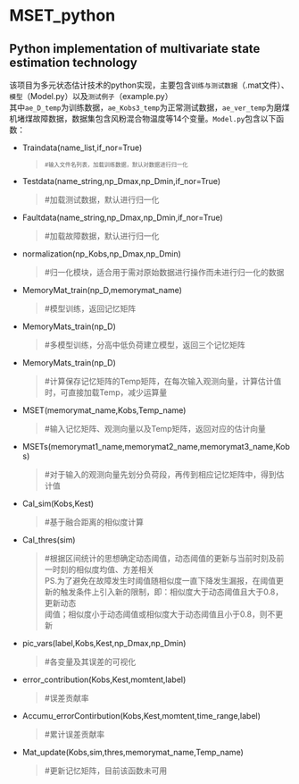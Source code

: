 # MSET_python 
## Python implementation of multivariate state estimation technology 
该项目为多元状态估计技术的python实现，主要包含`训练与测试数据`（.mat文件）、`模型`（Model.py）以及`测试例子`（example.py）<br>
其中`ae_D_temp`为训练数据，`ae_Kobs3_temp`为正常测试数据，`ae_ver_temp`为磨煤机堵煤故障数据，数据集包含风粉混合物温度等14个变量。`Model.py`包含以下函数：<br>
* Traindata(name_list,if_nor=True)  
	><font size=1>#输入文件名列表，加载训练数据，默认对数据进行归一化</font><br>
* Testdata(name_string,np_Dmax,np_Dmin,if_nor=True)  
	>#加载测试数据，默认进行归一化<br>
* Faultdata(name_string,np_Dmax,np_Dmin,if_nor=True)  
	>#加载故障数据，默认进行归一化<br>
* normalization(np_Kobs,np_Dmax,np_Dmin)  
	>#归一化模块，适合用于需对原始数据进行操作而未进行归一化的数据<br>
* MemoryMat_train(np_D,memorymat_name)  
	>#模型训练，返回记忆矩阵<br>
* MemoryMats_train(np_D)  
	>#多模型训练，分高中低负荷建立模型，返回三个记忆矩阵<br>
* MemoryMats_train(np_D)  
	>#计算保存记忆矩阵的Temp矩阵，在每次输入观测向量，计算估计值时，可直接加载Temp，减少运算量<br>
* MSET(memorymat_name,Kobs,Temp_name)  
	>#输入记忆矩阵、观测向量以及Temp矩阵，返回对应的估计向量<br>
* MSETs(memorymat1_name,memorymat2_name,memorymat3_name,Kobs)  
	>#对于输入的观测向量先划分负荷段，再传到相应记忆矩阵中，得到估计值<br>
* Cal_sim(Kobs,Kest)  
	>#基于融合距离的相似度计算<br>
* Cal_thres(sim)  
	>#根据区间统计的思想确定动态阈值，动态阈值的更新与当前时刻及前一时刻的相似度均值、方差相关<br>
	>PS.为了避免在故障发生时阈值随相似度一直下降发生漏报，在阈值更新的触发条件上引入新的限制，即：相似度大于动态阈值且大于0.8，更新动态<br>
阈值；相似度小于动态阈值或相似度大于动态阈值且小于0.8，则不更新  
* pic_vars(label,Kobs,Kest,np_Dmax,np_Dmin)  
	>#各变量及其误差的可视化<br>
* error_contribution(Kobs,Kest,momtent,label)  
	>#误差贡献率<br>
* Accumu_errorContirbution(Kobs,Kest,momtent,time_range,label)  
	>#累计误差贡献率<br>
* Mat_update(Kobs,sim,thres,memorymat_name,Temp_name)  
	>#更新记忆矩阵，目前该函数未可用<br>
